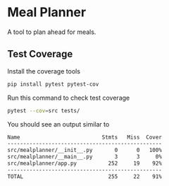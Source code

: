 
# Meal Planner

A tool to plan ahead for meals.


## Test Coverage

Install the coverage tools

```bash
pip install pytest pytest-cov
```

Run this command to check test coverage

```bash
pytest --cov=src tests/
```

You should see an output similar to

```bash
Name                          Stmts   Miss  Cover
-------------------------------------------------
src/mealplanner/__init__.py       0      0   100%
src/mealplanner/__main__.py       3      3     0%
src/mealplanner/app.py          252     19    92%
-------------------------------------------------
TOTAL                           255     22    91%
```
